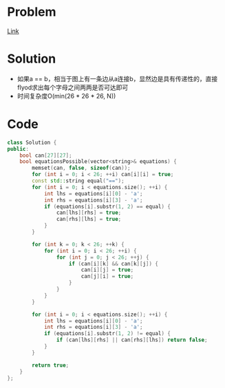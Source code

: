 # Problem
[Link](https://leetcode-cn.com/problems/satisfiability-of-equality-equations/)

# Solution
* 如果a == b，相当于图上有一条边从a连接b，显然边是具有传递性的，直接flyod求出每个字母之间两两是否可达即可
* 时间复杂度O(min(26 * 26 * 26, N))

# Code
```cpp
class Solution {
public:
    bool can[27][27];
    bool equationsPossible(vector<string>& equations) {
        memset(can, false, sizeof(can));
        for (int i = 0; i < 26; ++i) can[i][i] = true;
        const std::string equal("==");
        for (int i = 0; i < equations.size(); ++i) {
            int lhs = equations[i][0] - 'a';
            int rhs = equations[i][3] - 'a';
            if (equations[i].substr(1, 2) == equal) {
                can[lhs][rhs] = true;
                can[rhs][lhs] = true;
            }
        }

        for (int k = 0; k < 26; ++k) {
            for (int i = 0; i < 26; ++i) {
                for (int j = 0; j < 26; ++j) {
                    if (can[i][k] && can[k][j]) {
                        can[i][j] = true;
                        can[j][i] = true;
                    }
                }
            }
        }

        for (int i = 0; i < equations.size(); ++i) {
            int lhs = equations[i][0] - 'a';
            int rhs = equations[i][3] - 'a';
            if (equations[i].substr(1, 2) != equal) {
                if (can[lhs][rhs] || can[rhs][lhs]) return false;
            }
        }

        return true;
    }
};
```